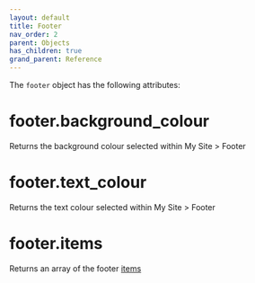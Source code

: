```yaml
---
layout: default
title: Footer
nav_order: 2
parent: Objects
has_children: true
grand_parent: Reference
---
```


The `footer` object has the following attributes:

# footer.background_colour

Returns the background colour selected within My Site > Footer

# footer.text_colour

Returns the text colour selected within My Site > Footer

# footer.items

Returns an array of the footer [items](undefined)


